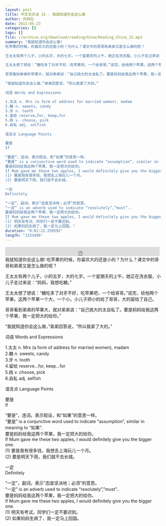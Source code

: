 ```yaml
---
layout: post
title: 中文天天读 15 - 我就知道你会这么做
author: 外研社
date: 2011-05-23
categories: []
tags: []
file: //archive.org/download/readingchina/Reading_China_15.mp3
summary: "我就知道你会这么做!  
吃苹果的时候，你喜欢大的还是小的？为什么？课文中的哥哥和弟弟又是怎么做的呢？  
  
王太太有两个儿子，小的五岁，大的七岁。一个星期天的上午，她正在洗衣服，小儿子走过来说：“妈妈，我想吃糖。”  
  
王太太想了想说：“糖吃多了对牙不好，吃苹果吧，一个给哥哥。”说完，给他两个苹果。这两个苹果一个大，一个小。小儿子把小的给了哥哥，大的留给了自己。  
  
哥哥看到弟弟的苹果大，就对弟弟说：“自己挑大的太自私了。要是妈妈给我这两个苹果，我一定把大的给你。”  
  
“我就知道你会这么做，”弟弟回答说，“所以我拿了大的。”  
  
词语 Words and Expressions  
  
1.太太 n. Mrs (a form of address for married women), madam  
2.糖 n. sweets, candy  
3.牙 n. tooth  
4.留给 reserve…for, keep…for  
5.挑 v. choose, pick  
6.自私 adj. selfish  
  
语言点 Language Points  
  
要是  
If  
  
“要是”，连词。表示假设，和“如果”的意思一样。  
“要是” is a conjunctive word used to indicate “assumption”, similar in meaning to “如果”.  
要是妈妈给我这两个苹果，我一定把大的给你。  
If Mum gave me these two apples, I would definitely give you the bigger one.  
(1) 要是我有很多钱，我想去上海玩儿一个月。  
(2) 要是明天下雨，我们就不去长城。  
  
一定  
Definitely  
  
“一定”，副词。表示“态度坚决地；必须”的意思。  
“一定” is an adverb used to indicate “resolutely”,”must”..  
要是妈妈给我这两个苹果，我一定把大的给你。  
If Mum gave me these two apples, I would definitely give you the bigger one.  
(1) 明天有考试，同学们一定不要迟到。  
(2) 如果妈妈生病了，我一定马上回国。"
duration: "0:01:22.259592"
length: "1333496"
---
```


<iframe src="https://archive.org/embed/readingchina/Reading_China_15.mp3" width="500" height="30" frameborder="0" webkitallowfullscreen="true" mozallowfullscreen="true" allowfullscreen></iframe>
我就知道你会这么做!  
吃苹果的时候，你喜欢大的还是小的？为什么？课文中的哥哥和弟弟又是怎么做的呢？  
  
王太太有两个儿子，小的五岁，大的七岁。一个星期天的上午，她正在洗衣服，小儿子走过来说：“妈妈，我想吃糖。”  
  
王太太想了想说：“糖吃多了对牙不好，吃苹果吧，一个给哥哥。”说完，给他两个苹果。这两个苹果一个大，一个小。小儿子把小的给了哥哥，大的留给了自己。  
  
哥哥看到弟弟的苹果大，就对弟弟说：“自己挑大的太自私了。要是妈妈给我这两个苹果，我一定把大的给你。”  
  
“我就知道你会这么做，”弟弟回答说，“所以我拿了大的。”  
  
词语 Words and Expressions  
  
1.太太 n. Mrs (a form of address for married women), madam  
2.糖 n. sweets, candy  
3.牙 n. tooth  
4.留给 reserve…for, keep…for  
5.挑 v. choose, pick  
6.自私 adj. selfish  
  
语言点 Language Points  
  
要是  
If  
  
“要是”，连词。表示假设，和“如果”的意思一样。  
“要是” is a conjunctive word used to indicate “assumption”, similar in meaning to “如果”.  
要是妈妈给我这两个苹果，我一定把大的给你。  
If Mum gave me these two apples, I would definitely give you the bigger one.  
(1) 要是我有很多钱，我想去上海玩儿一个月。  
(2) 要是明天下雨，我们就不去长城。  
  
一定  
Definitely  
  
“一定”，副词。表示“态度坚决地；必须”的意思。  
“一定” is an adverb used to indicate “resolutely”,”must”..  
要是妈妈给我这两个苹果，我一定把大的给你。  
If Mum gave me these two apples, I would definitely give you the bigger one.  
(1) 明天有考试，同学们一定不要迟到。  
(2) 如果妈妈生病了，我一定马上回国。